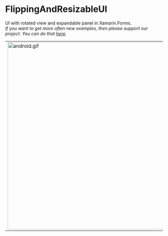 # FlippingAndResizableUI
UI with  rotated view and  expandable panel in Xamarin.Forms.
<br>
<i>If you want to get more often new examples, then please support our project. You can do that  <a href="https://www.liqpay.ua/api/3/checkout?data=eyJ2ZXJzaW9uIjozLCJhY3Rpb24iOiJwYXlkb25hdGUiLCJwdWJsaWNfa2V5IjoiaTk4MzA1OTc5NjM2IiwiYW1vdW50IjoiNSIsImN1cnJlbmN5IjoiVVNEIiwiZGVzY3JpcHRpb24iOiJTdXBwb3J0IHByb2plY3QgIiwidHlwZSI6ImRvbmF0ZSIsImxhbmd1YWdlIjoiZW4ifQ%3D%3D&signature=Mx2ciy6bW%2FC46BLqUwdQrUWdp90%3D">here</a>.</i>

<table>
  <tr>
    <td><img height=600 src="https://github.com/xamarinium/FlippingAndResizableUI/blob/master/Screenshots/ui.gif?raw=true" alt="android.gif"></td>
  </tr>
</table>


